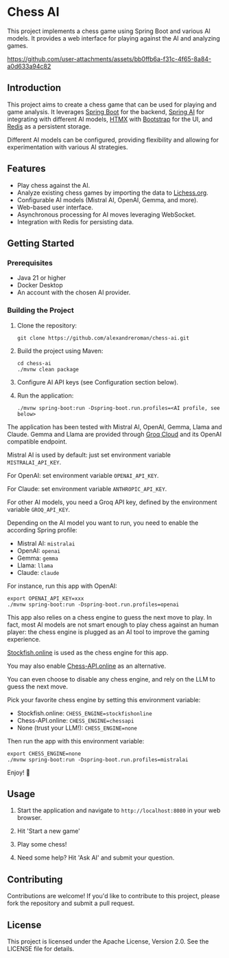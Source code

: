 # Chess AI

This project implements a chess game using Spring Boot and various AI models.
It provides a web interface for playing against the AI and analyzing games.

https://github.com/user-attachments/assets/bb0ffb6a-f31c-4f65-8a84-a0d633a94c82

## Introduction

This project aims to create a chess game that can be used for playing and game analysis.
It leverages [Spring Boot](https://spring.io/projects/spring-boot) for the backend,
[Spring AI](https://spring.io/projects/spring-ai) for integrating with different AI models,
[HTMX](https://htmx.org/) with [Bootstrap](https://getbootstrap.com/) for the UI, and
[Redis](https://redis.io/) as a persistent storage.

Different AI models can be configured, providing flexibility and allowing for experimentation
with various AI strategies.

## Features

- Play chess against the AI.
- Analyze existing chess games by importing the data to [Lichess.org](https://lichess.org/).
- Configurable AI models (Mistral AI, OpenAI, Gemma, and more).
- Web-based user interface.
- Asynchronous processing for AI moves leveraging WebSocket.
- Integration with Redis for persisting data.

## Getting Started

### Prerequisites

- Java 21 or higher
- Docker Desktop
- An account with the chosen AI provider.

### Building the Project

1. Clone the repository:
   ```shell
   git clone https://github.com/alexandreroman/chess-ai.git
   ```

2. Build the project using Maven:
   ```shell
   cd chess-ai
   ./mvnw clean package
   ```

3. Configure AI API keys (see Configuration section below).

4. Run the application:
   ```shell
   ./mvnw spring-boot:run -Dspring-boot.run.profiles=<AI profile, see below>
   ```

The application has been tested with Mistral AI, OpenAI, Gemma, Llama and Claude.
Gemma and Llama are provided through [Groq Cloud](https://groq.com/)
and its OpenAI compatible endpoint.

Mistral AI is used by default: just set environment variable `MISTRALAI_API_KEY`.

For OpenAI: set environment variable `OPENAI_API_KEY`.

For Claude: set environment variable `ANTHROPIC_API_KEY`.

For other AI models, you need a Groq API key, defined by the environment variable `GROQ_API_KEY`.

Depending on the AI model you want to run, you need to enable the according Spring profile:

* Mistral AI: `mistralai`
* OpenAI: `openai`
* Gemma: `gemma`
* Llama: `llama`
* Claude: `claude`

For instance, run this app with OpenAI:

```shell
export OPENAI_API_KEY=xxx
./mvnw spring-boot:run -Dspring-boot.run.profiles=openai
```

This app also relies on a chess engine to guess the next move to play.
In fact, most AI models are not smart enough to play chess against an human player: the chess engine
is plugged as an AI tool to improve the gaming experience.

[Stockfish.online](https://stockfish.online/) is used as the chess engine for this app.

You may also enable [Chess-API.online](http://chess-api.online/) as an alternative.

You can even choose to disable any chess engine, and rely on the LLM to guess the next move.

Pick your favorite chess engine by setting this environment variable:

* Stockfish.online: `CHESS_ENGINE=stockfishonline`
* Chess-API.online: `CHESS_ENGINE=chessapi`
* None (trust your LLM!): `CHESS_ENGINE=none`

Then run the app with this environment variable:

```shell
export CHESS_ENGINE=none
./mvnw spring-boot:run -Dspring-boot.run.profiles=mistralai
```

Enjoy! 🥳

## Usage

1. Start the application and navigate to `http://localhost:8080` in your web browser.

2. Hit 'Start a new game'

3. Play some chess!

4. Need some help? Hit 'Ask AI' and submit your question.

## Contributing

Contributions are welcome!
If you'd like to contribute to this project, please fork the repository and submit a pull request.

## License

This project is licensed under the Apache License, Version 2.0. See the LICENSE file for details.
